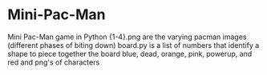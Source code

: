 # Mini-Pac-Man
Mini Pac-Man game in Python
{1-4}.png are the varying pacman images (different phases of biting down)
board.py is a list of numbers that identify a shape to piece together the board
blue, dead, orange, pink, powerup, and red and png's of characters

